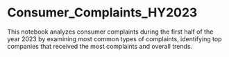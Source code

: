 # Consumer_Complaints_HY2023
This notebook analyzes consumer complaints during the first half of the year 2023 by examining most common types of complaints, identifying top companies that received the most complaints and overall trends.
